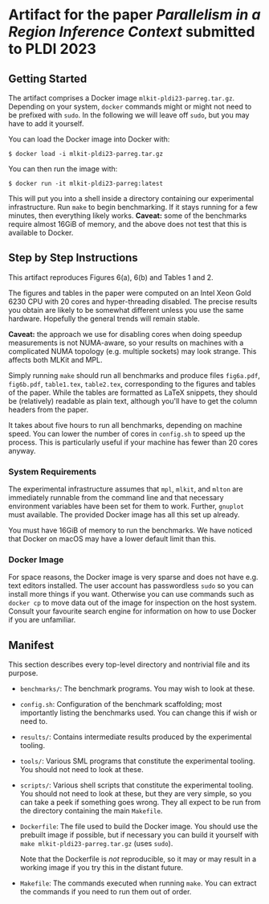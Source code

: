 # Artifact for the paper *Parallelism in a Region Inference Context* submitted to PLDI 2023

## Getting Started

The artifact comprises a Docker image
`mlkit-pldi23-parreg.tar.gz`.  Depending on your system,
`docker` commands might or might not need to be prefixed with
`sudo`.  In the following we will leave off `sudo`, but you may
have to add it yourself.

You can load the Docker image into Docker with:

```
$ docker load -i mlkit-pldi23-parreg.tar.gz
```

You can then run the image with:

```
$ docker run -it mlkit-pldi23-parreg:latest
```

This will put you into a shell inside a directory containing
our experimental infrastructure.  Run `make` to begin
benchmarking.  If it stays running for a few minutes, then
everything likely works.  **Caveat:** some of the benchmarks
require almost 16GiB of memory, and the above does not test
that this is available to Docker.

## Step by Step Instructions

This artifact reproduces Figures 6(a), 6(b) and Tables 1 and 2.

The figures and tables in the paper were computed on an Intel
Xeon Gold 6230 CPU with 20 cores and hyper-threading disabled.
The precise results you obtain are likely to be somewhat
different unless you use the same hardware.  Hopefully the
general trends will remain stable.

**Caveat:** the approach we use for disabling cores when doing
speedup measurements is not NUMA-aware, so your results on
machines with a complicated NUMA topology (e.g. multiple
sockets) may look strange.  This affects both MLKit and MPL.

Simply running `make` should run all benchmarks and produce files
`fig6a.pdf`, `fig6b.pdf`, `table1.tex`, `table2.tex`, corresponding to
the figures and tables of the paper.  While the tables are formatted
as LaTeX snippets, they should be (relatively) readable as plain text,
although you'll have to get the column headers from the paper.

It takes about five hours to run all benchmarks, depending on machine
speed.  You can lower the number of cores in `config.sh` to speed up
the process.  This is particularly useful if your machine has fewer
than 20 cores anyway.

### System Requirements

The experimental infrastructure assumes that `mpl`, `mlkit`,
and `mlton` are immediately runnable from the command line and
that necessary environment variables have been set for them to
work.  Further, `gnuplot` must available.  The provided Docker
image has all this set up already.

You must have 16GiB of memory to run the benchmarks.  We have noticed
that Docker on macOS may have a lower default limit than this.

### Docker Image

For space reasons, the Docker image is very sparse and does not
have e.g. text editors installed.  The user account has
passwordless `sudo` so you can install more things if you want.
Otherwise you can use commands such as `docker cp` to move data
out of the image for inspection on the host system.  Consult
your favourite search engine for information on how to use
Docker if you are unfamiliar.

## Manifest

This section describes every top-level directory and nontrivial file
and its purpose.

* `benchmarks/`: The benchmark programs.  You may wish to look at these.

* `config.sh`: Configuration of the benchmark scaffolding; most
  importantly listing the benchmarks used.  You can change this if
  wish or need to.

* `results/`: Contains intermediate results produced by the
  experimental tooling.

* `tools/`: Various SML programs that constitute the experimental
  tooling.  You should not need to look at these.

* `scripts/`: Various shell scripts that constitute the experimental
  tooling.  You should not need to look at these, but they are very
  simple, so you can take a peek if something goes wrong.  They all
  expect to be run from the directory containing the main `Makefile`.

* `Dockerfile`: The file used to build the Docker image.  You should
  use the prebuilt image if possible, but if necessary you can build
  it yourself with `make mlkit-pldi23-parreg.tar.gz` (uses `sudo`).

  Note that the Dockerfile is *not* reproducible, so it may or may
  result in a working image if you try this in the distant future.

* `Makefile`: The commands executed when running `make`.  You can
  extract the commands if you need to run them out of order.
